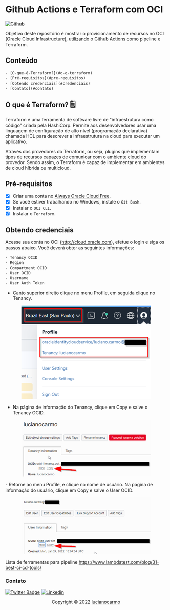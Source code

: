 
# Github Actions e Terraform com OCI
[![Github](https://img.shields.io/badge/GitHub-100000?style=for-the-badge&logo=github&logoColor=white)](https://github.com/lucianosilva/oci-terraform-sample1)

Objetivo deste repositório é mostrar o provisionamento de recursos no OCI (Oracle Cloud Infrastructure), utilizando o Github Actions como pipeline e Terraform.

## Conteúdo
    - [O-que-é-Terraform?](#o-q-terraform)
    - [Pré-requisitos](#pre-requisitos)
    - [Obtendo credenciais](#credenciais)
    - [Contato](#contato)


## O que é Terraform? 🗒
Terraform é uma ferramenta de software livre de "infraestrutura como código" criada pela HashiCorp.
Permite aos desenvolvedores usar uma linguagem de configuração de alto nível (programação declarativa) chamada HCL para descrever a infraestrutura na cloud para executar um aplicativo.

Através dos provedores do Terraform, ou seja, plugins que implementam tipos de recursos capazes de comunicar com o ambiente cloud do provedor. Sendo assim, o Terraform é capaz de implementar em ambientes de cloud híbrida ou multicloud.

## Pré-requisitos

- [x] Criar uma conta no <a href="https://www.oracle.com/br/cloud/free/">Always Oracle Cloud Free</a>.
- [x] Se você estiver trabalhando no Windows, instale o `Git Bash`.
- [x] Instalar o `OCI CLI`.
- [x] Instalar o `Terraform`.

## Obtendo credenciais
Acesse sua conta no OCI (http://cloud.oracle.com), efetue o login e siga os passos abaixo. Você deverá obter as seguintes informações:
```
- Tenancy OCID
- Region
- Compartment OCID
- User OCID
- Username
- User Auth Token
```

- Canto superior direito clique no menu Profile, em seguida clique no Tenancy.

<p align="center"><img src="static/oci-screen1.png" width="80%" height="80%"></p>

- Na página de informação do Tenancy, clique em Copy e salve o Tenancy OCID.
<p align="center"><img src="static/oci-screen2.png" width="80%" height="80%"></p>
- Retorne ao menu Profile, e clique no nome de usuário. Na página de informação do usuário, clique em Copy e salve o User OCID.
<p align="center"><img src="static/oci-screen3.png" width="80%" height="80%"></p>



Lista de ferramentas para pipeline
https://www.lambdatest.com/blog/31-best-ci-cd-tools/

### Contato

[![Twitter Badge](https://img.shields.io/badge/Twitter-1DA1F2?style=for-the-badge&logo=twitter&logoColor=white)](https://twitter.com/lucianosilva)
[![Linkedin](https://img.shields.io/badge/LinkedIn-0077B5?style=for-the-badge&logo=linkedin&logoColor=white)](https://www.linkedin.com/in/lucianocarmo/)

<p align="center">Copyright © 2022 <a href="https://github.com/lucianosilva">lucianocarmo</a></p>